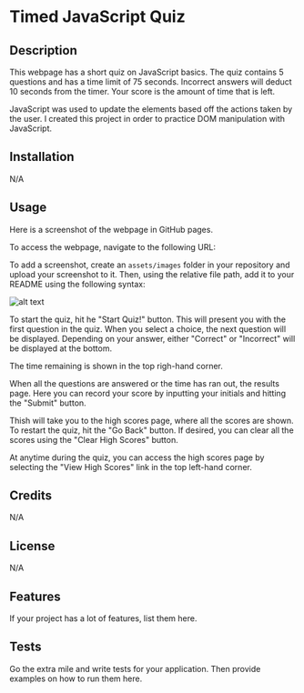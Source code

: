 # Timed JavaScript Quiz

## Description

This webpage has a short quiz on JavaScript basics.  The quiz contains 5 questions and has a time limit of 75 seconds.  Incorrect answers will deduct 10 seconds from the timer.  Your score is the amount of time that is left.

JavaScript was used to update the elements based off the actions taken by the user.  I created this project in order to practice DOM manipulation with JavaScript.

## Installation

N/A

## Usage

Here is a screenshot of the webpage in GitHub pages.

To access the webpage, navigate to the following URL:

To add a screenshot, create an `assets/images` folder in your repository and upload your screenshot to it. Then, using the relative file path, add it to your README using the following syntax:

![alt text](assets/images/screenshot.png)

To start the quiz, hit he "Start Quiz!" button.  This will present you with the first question in the quiz.  When you select a choice, the next question will be displayed.  Depending on your answer, either "Correct" or "Incorrect" will be displayed at the bottom.

The time remaining is shown in the top righ-hand corner.

When all the questions are answered or the time has ran out, the results page.  Here you can record your score by inputting your initials and hitting the "Submit" button.

Thish will take you to the high scores page, where all the scores are shown.  To restart the quiz, hit the "Go Back" button.  If desired, you can clear all the scores using the "Clear High Scores" button.

At anytime during the quiz, you can access the high scores page by selecting the "View High Scores" link in the top left-hand corner.

## Credits

N/A

## License

N/A

## Features

If your project has a lot of features, list them here.


## Tests

Go the extra mile and write tests for your application. Then provide examples on how to run them here.